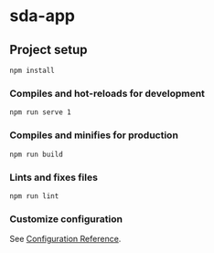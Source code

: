 # sda-app

## Project setup
```
npm install
```

### Compiles and hot-reloads for development
```
npm run serve 1 
```

### Compiles and minifies for production
```
npm run build
```

### Lints and fixes files
```
npm run lint
```

### Customize configuration
See [Configuration Reference](https://cli.vuejs.org/config/).
